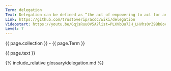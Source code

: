 ```yaml
---
Term: delegation
Text: Delegation can be defined as “the act of empowering to act for another”
Link: https://github.com/trustoverip/acdc/wiki/delegation
Videostart: https://youtu.be/GqjsRuu0V5A?list=PLXVbQu7JH_LHVhs0rZ9Bb8ocyKlPljkaG&t=07m44s
Level: 7
---
```


{{ page.collection }} - {{ page.Term }}

   {{ page.text }}

{% include_relative glossary/delegation.md %}
